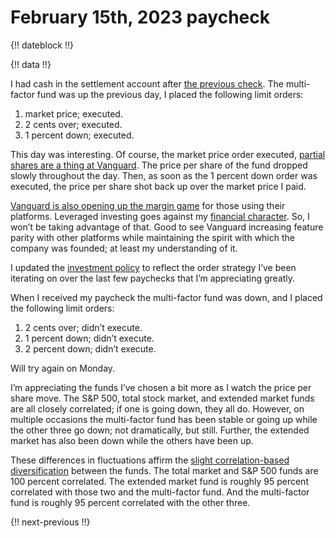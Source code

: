 # February 15th, 2023 paycheck

{!! dateblock !!}

{!! data !!}

I had cash in the settlement account after [the previous check](/experiences/finances/paycheck-to-paycheck/20230201/). The multi-factor fund was up the previous day, I placed the following limit orders:

1. market price; executed.
2. 2 cents over; executed.
3. 1 percent down; executed.

This day was interesting. Of course, the market price order executed, [partial shares are a thing at Vanguard](https://investor.vanguard.com/investor-resources-education/article/investing-in-vanguard-etfs). The price per share of the fund dropped slowly throughout the day. Then, as soon as the 1 percent down order was executed, the price per share shot back up over the market price I paid.

[Vanguard is also opening up the margin game](https://investor.vanguard.com/client-benefits/margin) for those using their platforms. Leveraged investing goes against my [financial character](/experiences/finances/#practices). So, I won’t be taking advantage of that. Good to see Vanguard increasing feature parity with other platforms while maintaining the spirit with which the company was founded; at least my understanding of it.

I updated the [investment policy](/experiences/finances/investment-policy/#investments) to reflect the order strategy I’ve been iterating on over the last few paychecks that I’m appreciating greatly.

When I received my paycheck the multi-factor fund was down, and I placed the following limit orders:

1. 2 cents over; didn’t execute.
2. 1 percent down; didn’t execute.
3. 2 percent down; didn’t execute.

Will try again on Monday.

I’m appreciating the funds I’ve chosen a bit more as I watch the price per share move. The S&P 500, total stock market, and extended market funds are all closely correlated; if one is going down, they all do. However, on multiple occasions the multi-factor fund has been stable or going up while the other three go down; not dramatically, but still. Further, the extended market has also been down while the others have been up.

These differences in fluctuations affirm the [slight correlation-based diversification](https://www.portfoliovisualizer.com/asset-correlations?s=y&symbols=VFMF%2CVTI%2CVOO%2CVXF&timePeriod=2&tradingDays=60&months=36) between the funds. The total market and S&P 500 funds are 100 percent correlated. The extended market fund is roughly 95 percent correlated with those two and the multi-factor fund. And the multi-factor fund is roughly 95 percent correlated with the other three.

{!! next-previous !!}
